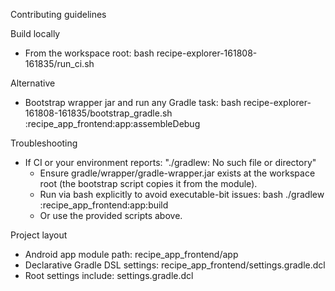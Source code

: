 Contributing guidelines

Build locally
- From the workspace root:
  bash recipe-explorer-161808-161835/run_ci.sh

Alternative
- Bootstrap wrapper jar and run any Gradle task:
  bash recipe-explorer-161808-161835/bootstrap_gradle.sh :recipe_app_frontend:app:assembleDebug

Troubleshooting
- If CI or your environment reports: "./gradlew: No such file or directory"
  - Ensure gradle/wrapper/gradle-wrapper.jar exists at the workspace root (the bootstrap script copies it from the module).
  - Run via bash explicitly to avoid executable-bit issues:
      bash ./gradlew :recipe_app_frontend:app:build
  - Or use the provided scripts above.

Project layout
- Android app module path: recipe_app_frontend/app
- Declarative Gradle DSL settings: recipe_app_frontend/settings.gradle.dcl
- Root settings include: settings.gradle.dcl

